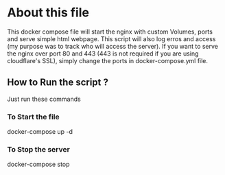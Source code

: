 # About this file  
This docker compose file will start the nginx with custom Volumes, ports and serve simple html webpage. This script will also log erros and access (my purpose was to track who will access the server). If you want to serve the nginx over port 80 and 443 (443 is not required if you are using cloudflare's SSL), simply change the ports in docker-compose.yml file.  
  
## How to Run the script ?  
Just run these commands
### To Start the file  
docker-compose up -d  
### To Stop the server  
docker-compose stop